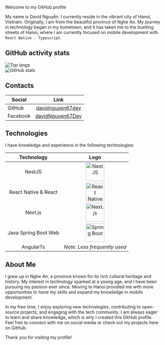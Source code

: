 Welcome to my GitHub profile

My name is David Nguyễn. I currently reside in the vibrant city of Hanoi, Vietnam. Originally, I am from the beautiful province of Nghe An. My journey in technology began in my hometown, and it has taken me to the bustling streets of Hanoi, where I am currently focused on mobile development with `React Native - Typescript`.

## GitHub activity stats

<!-- ![visitors](https://visitor-badge.glitch.me/badge?page_id=davidnguyen67dev.davidnguyen67dev) -->

<div class="container">
  <div class="col-12 col-md-6">
    <img src="https://github-readme-stats.vercel.app/api/top-langs/?username=DavidNguyen67" alt="Top langs">
  </div>
  <div class="col-12 col-md-6">
    <img src="https://github-readme-stats.vercel.app/api?username=DavidNguyen67&show_icons=true&hide_border=true" alt="GitHub stats">
  </div>
</div>

## Contacts

| Social   |                             Link                              |
| -------- | :-----------------------------------------------------------: |
| GitHub   |    [davidnguyen67dev](https://github.com/Davidnguyen67)    |
| Facebook | [davidNguyen67Dev](https://www.facebook.com/davidNguyen67Dev) |

## Technologies

I have knowledge and experience in the following technologies:

|      Technology      |                                                                        Logo                                                                        |
| :------------------: | :------------------------------------------------------------------------------------------------------------------------------------------------: |
|        NestJS        |                               <img src="https://nestjs.com/img/logo_text.svg" alt="NestJS" width="60" height="60"/>                                |
| React Native & React |                         <img src="https://reactnative.dev/img/header_logo.svg" alt="React Native" width="60" height="60"/>                         |
|       Next.js        |       <img src="https://assets.vercel.com/image/upload/v1662130559/nextjs/Icon_light_background.png" alt="Next.js" width="60" height="60"/>        |
| Java Spring Boot Web | <img src="https://encrypted-tbn0.gstatic.com/images?q=tbn:ANd9GcT8i4zPog-0j0JR_yZglxPhTPZXxN2iMTQ3Dw&s" alt="Spring Boot" width="60" height="60"/> |
|      AngularTs       |                                                            _Note: Less frequently used_                                                            |

## About Me

I grew up in Nghe An, a province known for its rich cultural heritage and history. My interest in technology sparked at a young age, and I have been pursuing my passion ever since. Moving to Hanoi provided me with more opportunities to hone my skills and expand my knowledge in mobile development.

In my free time, I enjoy exploring new technologies, contributing to open-source projects, and engaging with the tech community. I am always eager to learn and share knowledge, which is why I created this GitHub profile. Feel free to connect with me on social media or check out my projects here on GitHub.

Thank you for visiting my profile!

